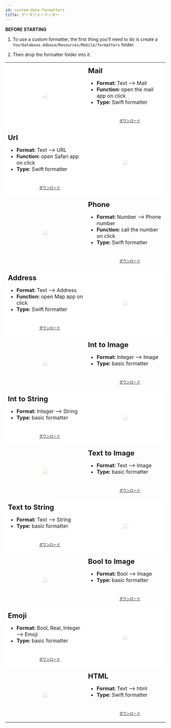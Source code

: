 ```yaml
---
id: custom-data-formatters
title: データフォーマッター
---
```



<div class = "tips"> 

**BEFORE STARTING**

1. To use a custom formatter, the first thing you'll need to do is create a `YourDatabase.4dbase/Resources/Mobile/formatters` folder.

2. Then drop the formatter folder into it.</div> 

<div style="height: auto;">
  <table>
    <col width="50%"> <col width="50%"> 
    
<tr>
<td style="height: auto; vertical-align: middle;text-align: center; border-color: #FFFFFF;background-color: #FFFFFF">
<img style="max-height: 300px; opacity: 0.2" src="https://raw.githubusercontent.com/4d-for-ios/formatter-Mail/master/formatter.png" />
</td>

<td style="height: auto; vertical-align: middle;border-color: #FFFFFF;background-color: #FFFFFF">
<h1 style="margin-top: 10px; font-size:22px">
Mail
</h1>

<ul style="font-size:16px">
<li>
<strong>Format:</strong> Text ⟶ Mail
</li>
<li>
<strong>Function:</strong> open the mail app on click
</li>
<li>
<strong>Type:</strong> Swift formatter
</li>
<div style="text-align: center; margin-top: 40px;">
<p>
<a class="button" style="width: 50%; font-size: 11px" href="https://github.com/4d-for-ios/formatter-Mail/releases/latest/download/formatter-Mail.zip">ダウンロード</a>
</p>
</div></td> </tr> 

<tr>
<td style="height: auto; vertical-align: middle;border-color: #FFFFFF;background-color: #FFFFFF">
<h1 style="margin-top: 10px; font-size:22px">
Url
</h1>

<ul style="font-size:16px">
<li>
<strong>Format:</strong> Text ⟶ URL
</li>
<li>
<strong>Function:</strong> open Safari app on click
</li>
<li>
<strong>Type:</strong> Swift formatter
</li>
<div style="text-align: center; margin-top: 40px;">
<p>
<a class="button" style="width: 50%; font-size: 11px" href="https://github.com/4d-for-ios/formatter-Url/releases/latest/download/formatter-Url.zip">ダウンロード</a>
</p>
</div></td> 

<td style="height: auto; vertical-align: middle;text-align: center; border-color: #FFFFFF;background-color: #FFFFFF">
<img style="max-height: 300px; opacity: 0.2" src="https://raw.githubusercontent.com/4d-for-ios/formatter-Url/master/formatter.png" />
</td></tr> 

<tr>
<td style="height: auto; vertical-align: middle;text-align: center; border-color: #FFFFFF">
<img style="max-height: 300px; opacity: 0.2" src="https://raw.githubusercontent.com/4d-for-ios/formatter-Phone/master/formatter.png" />
</td>

<td style="height: auto; vertical-align: middle;border-color: #FFFFFF">
<h1 style="margin-top: 10px; font-size:22px">
Phone
</h1>

<ul style="font-size:16px">
<li>
<strong>Format:</strong> Number ⟶ Phone number
</li>
<li>
<strong>Function:</strong> call the number on click
</li>
<li>
<strong>Type:</strong> Swift formatter
</li>
<div style="text-align: center; margin-top: 40px;">
<p>
<a class="button" style="width: 50%; font-size: 11px" href="https://github.com/4d-for-ios/formatter-Phone/releases/latest/download/formatter-Phone.zip">ダウンロード</a>
</p>
</div></td> </tr> 

<tr>
<td style="height: auto; vertical-align: middle;border-color: #FFFFFF;background-color: #FFFFFF">
<h1 style="margin-top: 10px; font-size:22px">
Address
</h1>

<ul style="font-size:16px">
<li>
<strong>Format:</strong> Text ⟶ Address
</li>
<li>
<strong>Function:</strong> open Map app on click
</li>
<li>
<strong>Type:</strong> Swift formatter
</li>
<div style="text-align: center; margin-top: 40px;">
<p>
<a class="button" style="width: 50%; font-size: 11px" href="https://github.com/4d-for-ios/formatter-Address/releases/latest/download/formatter-Address.zip">ダウンロード</a>
</p>
</div></td> 

<td style="height: auto; vertical-align: middle;text-align: center; border-color: #FFFFFF;background-color: #FFFFFF">
<img style="max-height: 300px; opacity: 0.2" src="https://raw.githubusercontent.com/4d-for-ios/formatter-Address/master/formatter.png" />
</td></tr> 

<tr>
<td style="height: auto; vertical-align: middle;text-align: center; border-color: #FFFFFF">
<img style="max-height: 300px; opacity: 0.2" src="https://raw.githubusercontent.com/4d-for-ios/formatter-IntegerToImage/master/formatter.png" />
</td>

<td style="height: auto; vertical-align: middle;border-color: #FFFFFF">
<h1 style="margin-top: 10px; font-size:22px">
Int to Image
</h1>

<ul style="font-size:16px">
<li>
<strong>Format:</strong> Integer ⟶ Image
</li>
<li>
<strong>Type:</strong> basic formatter
</li>
<div style="text-align: center; margin-top: 40px;">
<p>
<a class="button" style="width: 50%; font-size: 11px" href="https://github.com/4d-for-ios/formatter-IntegerToImage/releases/latest/download/formatter-IntegerToImage.zip">ダウンロード</a>
</p>
</div></td> </tr> 

<tr>
<td style="height: auto; vertical-align: middle;border-color: #FFFFFF;background-color: #FFFFFF">
<h1 style="margin-top: 10px; font-size:22px">
Int to String
</h1>

<ul style="font-size:16px">
<li>
<strong>Format:</strong> Integer ⟶ String
</li>
<li>
<strong>Type:</strong> basic formatter
</li>
<div style="text-align: center; margin-top: 40px;">
<p>
<a class="button" style="width: 50%; font-size: 11px" href="https://github.com/4d-for-ios/formatter-IntToString/releases/latest/download/formatter-IntToString.zip">ダウンロード</a>
</p>
</div></td> 

<td style="height: auto; vertical-align: middle;text-align: center; border-color: #FFFFFF;background-color: #FFFFFF">
<img style="max-height: 300px; opacity: 0.2" src="https://raw.githubusercontent.com/4d-for-ios/formatter-IntToString/master/formatter.png" />
</td></tr> 

<tr>
<td style="height: auto; vertical-align: middle;text-align: center; border-color: #FFFFFF">
<img style="max-height: 300px; opacity: 0.2" src="https://raw.githubusercontent.com/4d-for-ios/formatter-TextToImage/master/formatter.png" />
</td>

<td style="height: auto; vertical-align: middle;border-color: #FFFFFF">
<h1 style="margin-top: 10px; font-size:22px">
Text to Image
</h1>

<ul style="font-size:16px">
<li>
<strong>Format:</strong> Text ⟶ Image
</li>
<li>
<strong>Type:</strong> basic formatter
</li>
<div style="text-align: center; margin-top: 40px;">
<p>
<a class="button" style="width: 50%; font-size: 11px" href="https://github.com/4d-for-ios/formatter-TextToImage/releases/latest/download/formatter-TextToImage.zip">ダウンロード</a>
</p>
</div></td> </tr> 

<tr>
<td style="height: auto; vertical-align: middle;border-color: #FFFFFF;background-color: #FFFFFF">
<h1 style="margin-top: 10px; font-size:22px">
Text to String
</h1>

<ul style="font-size:16px">
<li>
<strong>Format:</strong> Text ⟶ String
</li>
<li>
<strong>Type:</strong> basic formatter
</li>
<div style="text-align: center; margin-top: 40px;">
<p>
<a class="button" style="width: 50%; font-size: 11px" href="https://github.com/4d-for-ios/formatter-TextToString/releases/latest/download/formatter-TextToString.zip">ダウンロード</a>
</p>
</div></td> 

<td style="height: auto; vertical-align: middle;text-align: center; border-color: #FFFFFF;background-color: #FFFFFF">
<img style="max-height: 300px; opacity: 0.2" src="https://raw.githubusercontent.com/4d-for-ios/formatter-TextToString/master/formatter.png" />
</td></tr> 

<tr>
<td style="height: auto; vertical-align: middle;text-align: center; border-color: #FFFFFF">
<img style="max-height: 300px; opacity: 0.2" src="https://raw.githubusercontent.com/4d-for-ios/formatter-BoolToImage/master/formatter.png" />
</td>

<td style="height: auto; vertical-align: middle;border-color: #FFFFFF">
<h1 style="margin-top: 10px; font-size:22px">
Bool to Image
</h1>

<ul style="font-size:16px">
<li>
<strong>Format:</strong> Bool ⟶ Image
</li>
<li>
<strong>Type:</strong> basic formatter
</li>
<div style="text-align: center; margin-top: 40px;">
<p>
<a class="button" style="width: 50%; font-size: 11px" href="https://github.com/4d-for-ios/formatter-BoolToImage/releases/latest/download/formatter-BoolToImage.zip">ダウンロード</a>
</p>
</div></td> </tr> 

<tr>
<td style="height: auto; vertical-align: middle;border-color: #FFFFFF;background-color: #FFFFFF">
<h1 style="margin-top: 10px; font-size:22px">
Emoji
</h1>

<ul style="font-size:16px">
<li>
<strong>Format:</strong> Bool, Real, Integer ⟶ Emoji
</li>
<li>
<strong>Type:</strong> basic formatter
</li>
<div style="text-align: center; margin-top: 40px;">
<p>
<a class="button" style="width: 50%; font-size: 11px" href="https://github.com/4d-for-ios/formatter-Emoji/releases/latest/download/formatter-Emoji.zip">ダウンロード</a>
</p>
</div></td> 

<td style="height: auto; vertical-align: middle;text-align: center; border-color: #FFFFFF;background-color: #FFFFFF">
<img style="max-height: 300px; opacity: 0.2" src="https://raw.githubusercontent.com/4d-for-ios/formatter-Emoji/master/formatter.png" />
</td></tr> 

<tr>
<td style="height: auto; vertical-align: middle;text-align: center; border-color: #FFFFFF">
<img style="max-height: 300px; opacity: 0.2" src="https://raw.githubusercontent.com/4d-for-ios/formatter-HTML/master/formatter.png" />
</td>

<td style="height: auto; vertical-align: middle;border-color: #FFFFFF">
<h1 style="margin-top: 10px; font-size:22px">
HTML
</h1>

<ul style="font-size:16px">
<li>
<strong>Format:</strong> Text ⟶ html
</li>
<li>
<strong>Type:</strong> Swift formatter
</li>
<div style="text-align: center; margin-top: 40px;">
<p>
<a class="button" style="width: 50%; font-size: 11px" href="https://github.com/4d-for-ios/formatter-HTML/releases/latest/download/formatter-HTML.zip">ダウンロード</a>
</p>
</div></td> </tr> </table> </div>